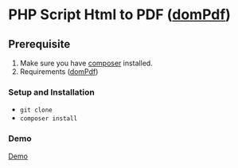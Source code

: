 # PHP Script Html to PDF ([domPdf](https://github.com/dompdf/dompdf))

## Prerequisite
1. Make sure you have [composer](https://getcomposer.org/download/) installed.
2. Requirements ([domPdf](https://github.com/dompdf/dompdf#requirements))

### Setup and Installation
- `git clone`
- `composer install`

### Demo
[Demo](http://cryption.hovhanj0.beget.tech/pdf/)
